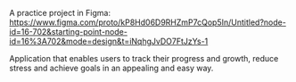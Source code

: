 A practice project in Figma: https://www.figma.com/proto/kP8Hd06D9RHZmP7cQop5In/Untitled?node-id=16-702&starting-point-node-id=16%3A702&mode=design&t=iNqhgJvDO7FtJzYs-1

Application that enables users to track their progress and growth, reduce stress and achieve goals in an appealing and easy way.
